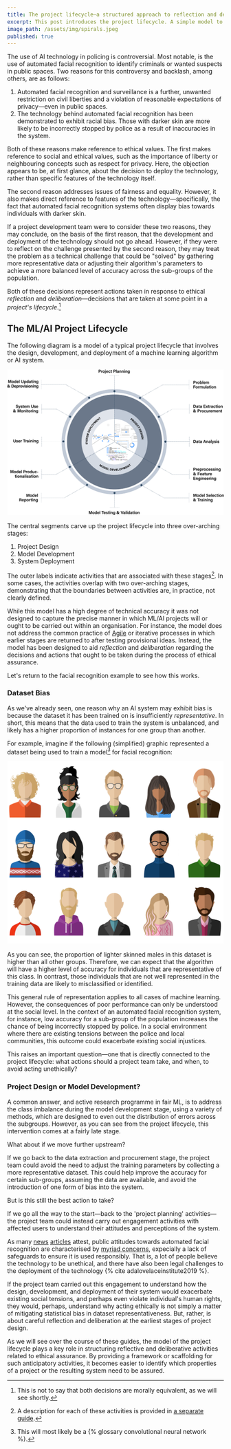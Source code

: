 ```yaml
---
title: The project lifecycle—a structured approach to reflection and deliberation
excerpt: This post introduces the project lifecycle. A simple model to structure reflective and deliberative activities regarding the ethical properties of a data science or AI project.
image_path: /assets/img/spirals.jpeg
published: true
---
```


The use of AI technology in policing is controversial.
Most notable, is the use of automated facial recognition to identify criminals or wanted suspects in public spaces.
Two reasons for this controversy and backlash, among others, are as follows:

1. Automated facial recognition and surveillance is a further, unwanted restriction on civil liberties and a violation of reasonable expectations of privacy—even in public spaces.
2. The technology behind automated facial recognition has been demonstrated to exhibit racial bias. Those with darker skin are more likely to be incorrectly stopped by police as a result of inaccuracies in the system.

Both of these reasons make reference to ethical values.
The first makes reference to social and ethical values, such as the importance of liberty or neighbouring concepts such as respect for privacy.
Here, the objection appears to be, at first glance, about the decision to deploy the technology, rather than specific features of the technology itself.

The second reason addresses issues of fairness and equality.
However, it also makes direct reference to features of the technology—specifically, the fact that automated facial recognition systems often display bias towards individuals with darker skin.

If a project development team were to consider these two reasons, they may conclude, on the basis of the first reason, that the development and deployment of the technology should not go ahead.
However, if they were to reflect on the challenge presented by the second reason, they may treat the problem as a technical challenge that could be "solved" by gathering more representative data or adjusting their algorithm's parameters to achieve a more balanced level of accuracy across the sub-groups of the population.

Both of these decisions represent actions taken in response to ethical _reflection_ and _deliberation_—decisions that are taken at some point in a _project's lifecycle_.[^equivalence]

[^equivalence]: This is not to say that both decisions are morally equivalent, as we will see shortly.

## The ML/AI Project Lifecycle

The following diagram is a model of a typical project lifecycle that involves the design, development, and deployment of a machine learning algorithm or AI system.

<img class="post-img" src="/assets/img/project-lifecycle.png" />

The central segments carve up the project lifecycle into three over-arching stages:

1. Project Design
2. Model Development
3. System Deployment

The outer labels indicate activities that are associated with these stages[^activities].
In some cases, the activities overlap with two over-arching stages, demonstrating that the boundaries between activities are, in practice, not clearly defined.

[^activities]: A description for each of these activities is provided in [a separate guide](lifecycle-activities.md).

While this model has a high degree of technical accuracy it was not designed to capture the precise manner in which ML/AI projects will or ought to be carried out within an organisation.
For instance, the model does not address the common practice of [Agile](https://en.wikipedia.org/wiki/Agile_software_development) or iterative processes in which earlier stages are returned to after testing provisional ideas.
Instead, the model has been designed to aid _reflection_ and _deliberation_ regarding the decisions and actions that ought to be taken during the process of ethical assurance.

Let's return to the facial recognition example to see how this works.

### Dataset Bias

As we've already seen, one reason why an AI system may exhibit bias is because the dataset it has been trained on is insufficiently _representative_.
In short, this means that the data used to train the system is unbalanced, and likely has a higher proportion of instances for one group than another.

For example, imagine if the following (simplified) graphic represented a dataset being used to train a model[^cnn] for facial recognition: 

<img class="post-img" src="/assets/img/unbalanced-classes.png" />

[^cnn]: This will most likely be a {% glossary convolutional neural network %}.

As you can see, the proportion of lighter skinned males in this dataset is higher than all other groups.
Therefore, we can expect that the algorithm will have a higher level of accuracy for individuals that are representative of this class.
In contrast, those individuals that are not well represented in the training data are likely to misclassified or identified.

This general rule of representation applies to all cases of machine learning.
However, the consequences of poor performance can only be understood at the social level.
In the context of an automated facial recognition system, for instance, low accuracy for a sub-group of the population increases the chance of being incorrectly stopped by police.
In a social environment where there are existing tensions between the police and local communities, this outcome could exacerbate existing social injustices.

This raises an important question—one that is directly connected to the project lifecycle: what actions should a project team take, and when, to avoid acting unethically?

### Project Design or Model Development?

A common answer, and active research programme in fair ML, is to address the class imbalance during the model development stage, using a variety of methods, which are designed to even out the distribution of errors across the subgroups.
However, as you can see from the project lifecycle, this intervention comes at a fairly late stage.

What about if we move further upstream?

If we go back to the data extraction and procurement stage, the project team could avoid the need to adjust the training parameters by collecting a more representative dataset.
This could help improve the accuracy for certain sub-groups, assuming the data are available, and avoid the introduction of one form of bias into the system.

But is this still the best action to take?

If we go all the way to the start—back to the 'project planning' activities—the project team could instead carry out engagement activities with affected users to understand their attitudes and perceptions of the system.

As many [news](https://www.eff.org/deeplinks/2021/10/resisting-menace-face-recognition) [articles](https://www.wired.com/story/face-recognition-banned-but-everywhere/) attest, public attitudes towards automated facial recognition are characterised by [myriad concerns](https://www.adalovelaceinstitute.org/wp-content/uploads/2019/09/Public-attitudes-to-facial-recognition-technology_v.FINAL_.pdf), expecially a lack of safeguards to ensure it is used responsibly.
That is, a lot of people believe the technology to be unethical, and there have also been legal challenges to the deployment of the technology {% cite adalovelaceinstitute2019 %}.

If the project team carried out this engagement to understand how the design, development, and deployment of their system would exacerbate existing social tensions, and perhaps even violate individual's human rights, they would, perhaps, understand why acting ethically is not simply a matter of mitigating statistical bias in dataset representativeness. But, rather, is about careful reflection and deliberation at the earliest stages of project design.

As we will see over the course of these guides, the model of the project lifecycle plays a key role in structuring reflective and deliberative activities related to ethical assurance. By providing a framework or scaffolding for such anticipatory activities, it becomes easier to identify which properties of a project or the resulting system need to be assured.